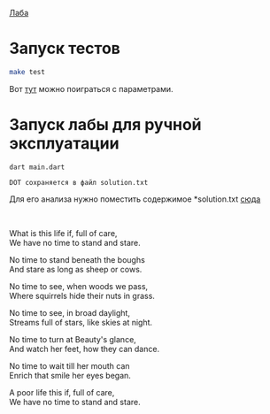 [Лаба]([url](https://vk.com/video-72495085_456240608)) 

# Запуск тестов

```bash
make test
```

Вот [тут](https://github.com/Encapsulateed/tfl/blob/main/lab2/tests/test.dart#L60) можно поиграться с параметрами.

# Запуск лабы для ручной эксплуатации

```
dart main.dart
```
```
DOT сохраняется в файл solution.txt
```
Для его анализа нужно поместить содержимое *solution.txt [сюда](https://dreampuf.github.io/GraphvizOnline)

<br/>

What is this life if, full of care, <br/>
We have no time to stand and stare.

No time to stand beneath the boughs <br/>
And stare as long as sheep or cows.

No time to see, when woods we pass, <br/>
Where squirrels hide their nuts in grass.

No time to see, in broad daylight, <br/>
Streams full of stars, like skies at night.

No time to turn at Beauty's glance, <br/>
And watch her feet, how they can dance.

No time to wait till her mouth can <br/>
Enrich that smile her eyes began.

A poor life this if, full of care, <br/>
We have no time to stand and stare.

